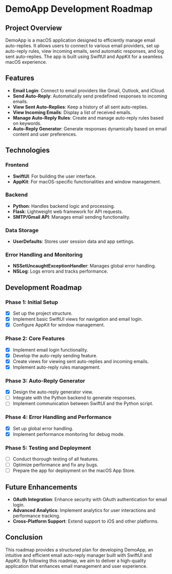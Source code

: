# DemoApp Development Roadmap

## Project Overview
DemoApp is a macOS application designed to efficiently manage email auto-replies. It allows users to connect to various email providers, set up auto-reply rules, view incoming emails, send automatic responses, and log sent auto-replies. The app is built using SwiftUI and AppKit for a seamless macOS experience.

## Features
- **Email Login**: Connect to email providers like Gmail, Outlook, and iCloud.
- **Send Auto-Reply**: Automatically send predefined responses to incoming emails.
- **View Sent Auto-Replies**: Keep a history of all sent auto-replies.
- **View Incoming Emails**: Display a list of received emails.
- **Manage Auto-Reply Rules**: Create and manage auto-reply rules based on keywords.
- **Auto-Reply Generator**: Generate responses dynamically based on email content and user preferences.

## Technologies
### Frontend
- **SwiftUI**: For building the user interface.
- **AppKit**: For macOS-specific functionalities and window management.

### Backend
- **Python**: Handles backend logic and processing.
- **Flask**: Lightweight web framework for API requests.
- **SMTP/Gmail API**: Manages email sending functionality.

### Data Storage
- **UserDefaults**: Stores user session data and app settings.

### Error Handling and Monitoring
- **NSSetUncaughtExceptionHandler**: Manages global error handling.
- **NSLog**: Logs errors and tracks performance.

## Development Roadmap
### Phase 1: Initial Setup
- [x] Set up the project structure.
- [x] Implement basic SwiftUI views for navigation and email login.
- [x] Configure AppKit for window management.

### Phase 2: Core Features
- [x] Implement email login functionality.
- [x] Develop the auto-reply sending feature.
- [x] Create views for viewing sent auto-replies and incoming emails.
- [x] Implement auto-reply rules management.

### Phase 3: Auto-Reply Generator
- [x] Design the auto-reply generator view.
- [ ] Integrate with the Python backend to generate responses.
- [ ] Implement communication between SwiftUI and the Python script.

### Phase 4: Error Handling and Performance
- [x] Set up global error handling.
- [x] Implement performance monitoring for debug mode.

### Phase 5: Testing and Deployment
- [ ] Conduct thorough testing of all features.
- [ ] Optimize performance and fix any bugs.
- [ ] Prepare the app for deployment on the macOS App Store.

## Future Enhancements
- **OAuth Integration**: Enhance security with OAuth authentication for email login.
- **Advanced Analytics**: Implement analytics for user interactions and performance tracking.
- **Cross-Platform Support**: Extend support to iOS and other platforms.

## Conclusion
This roadmap provides a structured plan for developing DemoApp, an intuitive and efficient email auto-reply manager built with SwiftUI and AppKit. By following this roadmap, we aim to deliver a high-quality application that enhances email management and user experience.



